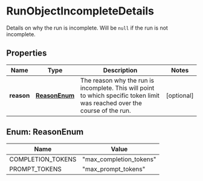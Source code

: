 

# RunObjectIncompleteDetails

Details on why the run is incomplete. Will be `null` if the run is not incomplete.

## Properties

| Name | Type | Description | Notes |
|------------ | ------------- | ------------- | -------------|
|**reason** | [**ReasonEnum**](#ReasonEnum) | The reason why the run is incomplete. This will point to which specific token limit was reached over the course of the run. |  [optional] |



## Enum: ReasonEnum

| Name | Value |
|---- | -----|
| COMPLETION_TOKENS | &quot;max_completion_tokens&quot; |
| PROMPT_TOKENS | &quot;max_prompt_tokens&quot; |



